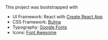 This project was bootstrapped with
* UI Framework: React with [Create React App](https://github.com/facebook/create-react-app)
* CSS Framework: [Bulma](https://bulma.io/)
* Typography: [Google Fonts](https://fonts.google.com/)
* Icons: [Font Awesome](https://fontawesome.com/)
